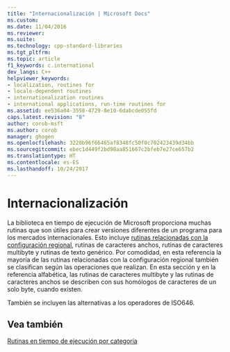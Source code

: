 ```yaml
---
title: "Internacionalización | Microsoft Docs"
ms.custom: 
ms.date: 11/04/2016
ms.reviewer: 
ms.suite: 
ms.technology: cpp-standard-libraries
ms.tgt_pltfrm: 
ms.topic: article
f1_keywords: c.international
dev_langs: C++
helpviewer_keywords:
- localization, routines for
- locale-dependent routines
- internationalization routines
- international applications, run-time routines for
ms.assetid: ee536a04-3558-4729-8e10-6dabcde055fd
caps.latest.revision: "8"
author: corob-msft
ms.author: corob
manager: ghogen
ms.openlocfilehash: 3220b96f66465af8348fc50f0c702423439d34bb
ms.sourcegitcommit: ebec1d449f2bd98aa851667c2bfeb7e27ce657b2
ms.translationtype: HT
ms.contentlocale: es-ES
ms.lasthandoff: 10/24/2017
---
```

# <a name="internationalization"></a>Internacionalización
La biblioteca en tiempo de ejecución de Microsoft proporciona muchas rutinas que son útiles para crear versiones diferentes de un programa para los mercados internacionales. Esto incluye [rutinas relacionadas con la configuración regional](../c-runtime-library/locale.md), rutinas de caracteres anchos, rutinas de caracteres multibyte y rutinas de texto genérico. Por comodidad, en esta referencia la mayoría de las rutinas relacionadas con la configuración regional también se clasifican según las operaciones que realizan. En esta sección y en la referencia alfabética, las rutinas de caracteres multibyte y las rutinas de caracteres anchos se describen con sus homólogos de caracteres de un solo byte, cuando existen.  
  
 También se incluyen las alternativas a los operadores de ISO646.  
  
## <a name="see-also"></a>Vea también  
 [Rutinas en tiempo de ejecución por categoría](../c-runtime-library/run-time-routines-by-category.md)